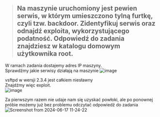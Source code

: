 > ## Na maszynie uruchomiony jest pewien serwis, w którym umieszczono tylną furtkę, czyli tzw. backdoor. Zidentyfikuj serwis oraz odnajdź exploita, wykorzystującego podatność. Odpowiedź do zadania znajdziesz w katalogu domowym użytkownika root.

W ramach zadania dostajemy adres IP maszyny.  
Sprawdźmy jakie serwisy działają na maszynie 
![image](https://github.com/s24306/Cyberskiller/assets/91730770/b87b93b2-1d17-44d7-9060-cb502e89ee33)  

vsftpd w wersji 2.3.4 jest całkiem niesławny  
Znajdźmy więc exploit.  
![image](https://github.com/s24306/Cyberskiller/assets/91730770/5d5c117b-eaa1-4691-84ff-67aac1dffca2)

Za pierwszym razem nie udaje nam się uzyskać powłoki, ale po ponownej próbie możemy już bez problemu odczytać odpowiedź do zadania  
![Screenshot from 2024-06-17 11-24-22](https://github.com/s24306/Cyberskiller/assets/91730770/d77b5ef7-82a9-4070-8728-d38d7efe78a0)
